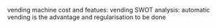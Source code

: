 vending machine
cost and featues: vending
SWOT analysis:
automatic vending is the advantage and regularisation to be done
